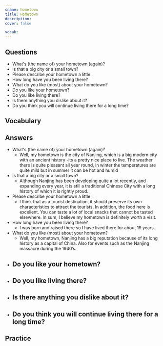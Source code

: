 ```yaml
---
cname: hometown
title: Hometown
description: 
cover: false

vocab:
---
```

<banner></banner>

## Questions

- What&#39;s (the name of) your hometown (again)?
- Is that a big city or a small town?
- Please describe your hometown a little.
- How long have you been living there?
- What do you like (most) about your hometown?
- Do you like your hometown?
- Do you like living there?
- Is there anything you dislike about it?
- Do you think you will continue living there for a long time?

## Vocabulary

<vocab-box></vocab-box>

## Answers

- What&#39;s (the name of) your hometown (again)?
  - Well, my hometown is the city of Nanjing, which is a big modern city with an ancient history -its a pretty nice place to live. The weather there is quite pleasant all year round, in winter the temperatures are quite mild but in summer it can be hot and humid
- Is that a big city or a small town?
  - Although Nanjing has been developing quite a lot recently, and expanding every year, it is still a traditional Chinese City with a long history of which it is rightly proud.
- Please describe your hometown a little.
  - I think that as a tourist destination, it should preserve its own characteristics to attract the tourists. In addition, the food here is excellent. You can taste a lot of local snacks that cannot be tasted elsewhere. In sum, I believe my hometown is definitely worth a visit.
- How long have you been living there?
  - I was born and raised there so I have lived there for about 19 years.
- What do you like (most) about your hometown?
  - Well, my hometown, Nanjing has a big reputation because of its long history as a capital of China. Also for events such as the Nanjing massacre during the 1940’s.
- Do you like your hometown?
  - 
- Do you like living there?
  - 
- Is there anything you dislike about it?
  - 
- Do you think you will continue living there for a long time?
  - 

## Practice

<qrfooter></qrfooter>
